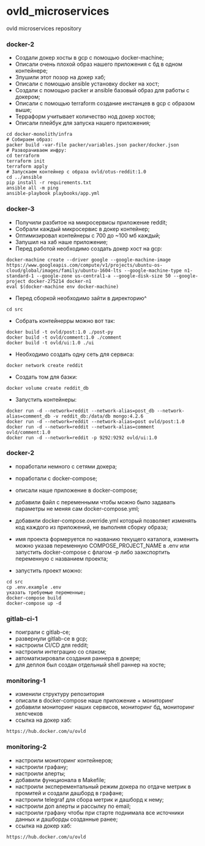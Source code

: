 # ovld_microservices
ovld microservices repository

### docker-2
 - Создали докер хосты в gcp с помощью docker-machine;
 - Описали очень плохой образ нашего приложения с бд в одном контейнере;
 - Зпушили этот позор на докер хаб;
 - Описали с помощью ansible установку docker на хост;
 - Создали с помощью packer и ansible базовый образ для работы с докером;
 - Описали с помощью terraform создание инстанцев в gcp с образом выше;
 - Терраформ учитывает количество нод докер хостов;
 - Описали плейбук для запуска нашего приложения;

 ```
cd docker-monolith/infra
# Собираем образ:
packer build -var-file packer/variables.json packer/docker.json
# Разворачиваем инфру:
cd terraform
terraform init
terraform apply
# Запускаем контейнер с образа ovld/otus-reddit:1.0
cd ../ansible
pip install -r requirements.txt
ansible all -m ping
ansible-playbook playbooks/app.yml
```

### docker-3

 - Получили разбитое на микросервисы приложение reddit;
 - Собрали каждый микросервис в докер контейнер;
 - Оптимизировал контейнеры с 700 до ~100 мб каждый;
 - Запушил на хаб наше приложение;
 - Перед работой необходимо создать докер хост на gcp:
 ```
docker-machine create --driver google --google-machine-image https://www.googleapis.com/compute/v1/projects/ubuntu-os-cloud/global/images/family/ubuntu-1604-lts --google-machine-type n1-standard-1 --google-zone us-central1-a --google-disk-size 50 --google-project docker-275214 docker-n1
eval $(docker-machine env docker-machine)

```
 - Перед сборкой необходимо зайти в директорию^
```
cd src
```
 - Собрать контейнерры можно вот так:

```
docker build -t ovld/post:1.0 ./post-py
docker build -t ovld/comment:1.0 ./comment
docker build -t ovld/ui:1.0 ./ui
```

 - Необходимо создать одну сеть для сервиса:
```
docker network create reddit
```
 - Создать том для базки:
```
docker volume create reddit_db
```

 - Запустить контейнеры:
```
docker run -d --network=reddit --network-alias=post_db --network-alias=comment_db -v reddit_db:/data/db mongo:4.2.6
docker run -d --network=reddit --network-alias=post ovld/post:1.0
docker run -d --network=reddit --network-alias=comment ovld/comment:1.0
docker run -d --network=reddit -p 9292:9292 ovld/ui:1.0
```

### docker-2
 - поработали немного с сетями докера;
 - поработали с docker-compose;
 - описали наше приложение в docker-compose;
 - добавили файл с переменными чтобы можно было задавать параметры не меняя сам docker-compose.yml;
 - добавили docker-compose.override.yml который позволяет изменять код каждого из приложений, не выполняя сборку образа;
 - имя проекта формеруется по названию текущего каталога, изменить можно указав переменную COMPOSE_PROJECT_NAME в .env или запустить docker-compose с флагом -p либо заэкспортить переменную с названием проекта;

 - запустить проект можно:
```
cd src
cp .env.example .env
указать требуемые переменные;
docker-compose build
docker-compose up -d
```

### gitlab-ci-1

 - поиграли с gitlab-ce;
 - развернули gitlab-ce в gcp;
 - настроили CI/CD для reddit;
 - настроили интеграцию со слаком;
 - автоматизировали создания раннера в докере;
 - для деплоя был создан отдельный shell раннер на хосте;

### monitoring-1

 - изменили структуру репозитория
 - описали в docker-compose наше приложение + мониторинг
 - добавили мониторинг наших сервисов, мониторинг бд, мониторинг хелсчеков
 - ссылка на докер хаб:
```
https://hub.docker.com/u/ovld
```

### monitoring-2
  - настроили мониторинг контейнеров;
  - настроили графану;
  - настроили алерты;
  - добавили функционала в Makefile;
  - настроили эксперементальный режим докера по отдаче метрик в промитей и создали дашборд в графане;
  - настроили telegraf для сбора метрик и дашборд к нему;
  - настроили доп алерты и рассылку по email;
  - настроили графану чтобы при старте поднимала все источники данных и дашборды созданные ранее;
  - ссылка на докер хаб:
```
https://hub.docker.com/u/ovld
```
